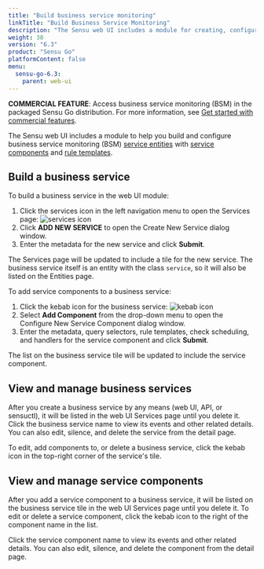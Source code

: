 ```yaml
---
title: "Build business service monitoring"
linkTitle: "Build Business Service Monitoring"
description: "The Sensu web UI includes a module for creating, configuring, editing, and deleting business service monitoring (BSM) service components and rule templates. Read this page to learn how to use the Sensu web UI BSM module."
weight: 30
version: "6.3"
product: "Sensu Go"
platformContent: false
menu:
  sensu-go-6.3:
    parent: web-ui
---
```


**COMMERCIAL FEATURE**: Access business service monitoring (BSM) in the packaged Sensu Go distribution.
For more information, see [Get started with commercial features][3].

The Sensu web UI includes a module to help you build and configure business service monitoring (BSM) [service entities][4] with [service components][1] and [rule templates][2].

## Build a business service

To build a business service in the web UI module:

1. Click the services icon in the left navigation menu to open the Services page: ![services icon](/images/web-ui-services-icon.png)
2. Click **ADD NEW SERVICE** to open the Create New Service dialog window.
3. Enter the metadata for the new service and click **Submit**.

The Services page will be updated to include a tile for the new service.
The business service itself is an entity with the class `service`, so it will also be listed on the Entities page.

To add service components to a business service:

1. Click the kebab icon for the business service: ![kebab icon](/images/web-ui-kebab-icon.png)
2. Select **Add Component** from the drop-down menu to open the Configure New Service Component dialog window.
3. Enter the metadata, query selectors, rule templates, check scheduling, and handlers for the service component and click **Submit**.

The list on the business service tile will be updated to include the service component.

## View and manage business services

After you create a business service by any means (web UI, API, or sensuctl), it will be listed in the web UI Services page until you delete it.
Click the business service name to view its events and other related details.
You can also edit, silence, and delete the service from the detail page.

To edit, add components to, or delete a business service, click the kebab icon in the top-right corner of the service's tile.

## View and manage service components

After you add a service component to a business service, it will be listed on the business service tile in the web UI Services page until you delete it.
To edit or delete a service component, click the kebab icon to the right of the component name in the list.

Click the service component name to view its events and other related details.
You can also edit, silence, and delete the component from the detail page.


[1]: ../../observability-pipeline/observe-schedule/service-components/
[2]: ../../observability-pipeline/observe-schedule/rule-templates/
[3]: ../../commercial/
[4]: ../../observability-pipeline/observe-entities/#service-entities
